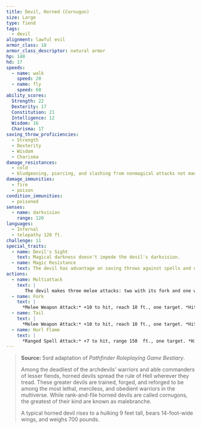 ```yaml
---
title: Devil, Horned (Cornugon)
size: Large
type: fiend
tags:
  - devil
alignment: lawful evil
armor_class: 18
armor_class_descriptor: natural armor
hp: 148
hd: 17
speeds:
  - name: walk
    speed: 20
  - name: fly
    speed: 60
ability_scores:
  Strength: 22
  Dexterity: 17
  Constitution: 21
  Intelligence: 12
  Wisdom: 16
  Charisma: 17
saving_throw_proficiencies:
  - Strength
  - Dexterity
  - Wisdom
  - Charisma
damage_resistances:
  - cold
  - bludgeoning, piercing, and slashing from nonmagical attacks not made with silvered weapons
damage_immunities:
  - fire
  - poison
condition_immunities:
  - poisoned
senses:
  - name: darkvision
    range: 120
languages:
  - Infernal
  - telepathy 120 ft.
challenge: 11
special_traits:
  - name: Devil's Sight
    text: Magical darkness doesn't impede the devil's darkvision.
  - name: Magic Resistance
    text: The devil has advantage on saving throws against spells and other magical effects.
actions:
  - name: Multiattack
    text: |
       The devil makes three melee attacks: two with its fork and one with its tail. It can use Hurl Flame in place of any melee attack.
  - name: Fork
    text: |
      *Melee Weapon Attack:* +10 to hit, reach 10 ft., one target. *Hit:* 15 (2d8 + 6) piercing damage.
  - name: Tail
    text: |
      *Melee Weapon Attack:* +10 to hit, reach 10 ft., one target. *Hit:* 10 (1d8 + 6) piercing damage. If the target is a creature other than an undead or a construct, it must succeed on a DC 17 Constitution saving throw or lose  10 (3d6) hit points at the start of each of its turns due to an infernal wound. Each time the devil hits the wounded target with this attack, the damage dealt by the wound increases by 10 (3d6). Any creature can take an action to stanch the wound with a successful DC 12  Wisdom (Medicine) check. The wound also closes if the target receives magical healing.
  - name: Hurl Flame
    text: |
      *Ranged Spell Attack:* +7 to hit, range 150  ft., one target. *Hit:* 14 (4d6) fire damage. If the target is a flammable object that isn't being worn or carried, it also catches fire.
---
```


> **Source:** 5srd adaptation of *Pathfinder Roleplaying Game Bestiary*.
>
> Among the deadliest of the archdevils' warriors and able commanders of lesser fiends, horned devils spread the rule of Hell wherever they tread. These greater devils are trained, forged, and reforged to be among the most lethal, merciless, and obedient warriors in the multiverse. While rank-and-file horned devils are called cornugons, the greatest of their kind are known as malebranche.
>
> A typical horned devil rises to a hulking 9 feet tall, bears 14-foot-wide wings, and weighs 700 pounds.
